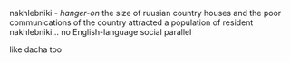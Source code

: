 nakhlebniki - *hanger-on*
	the size of ruusian country houses and the poor communications of the country attracted a population of resident nakhlebniki... no English-language social parallel

like dacha too